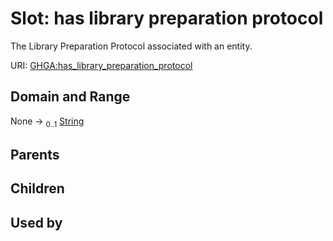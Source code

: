 
# Slot: has library preparation protocol


The Library Preparation Protocol associated with an entity.

URI: [GHGA:has_library_preparation_protocol](https://w3id.org/GHGA/has_library_preparation_protocol)


## Domain and Range

None &#8594;  <sub>0..1</sub> [String](types/String.md)

## Parents


## Children


## Used by

